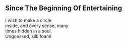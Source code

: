 Since The Beginning Of Entertaining
-----------------------------------
I wish to make a circle  
inside, and every sense, many  
times hidden in a soul.  
Unguessed, silk foam!  
